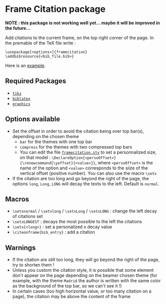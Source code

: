 # Frame Citation package

**NOTE : this package is not working well yet... maybe it will be improved in the future...**

Add citations to the current frame, on the top right corner of the page.
In the premable of the TeX file write :

```
\usepackage[<options>]{framecitation}
\addbibresource{<bib_file.bib>}
```

Here is an [example](example.tex).

## Required Packages

- [`tikz`](https://www.ctan.org/pkg/pgf)
- [`biblatex`](https://ctan.org/pkg/biblatex)
- [`graphics`](https://www.ctan.org/pkg/graphics)


## Options available

- Set the offset in order to avoid the citation being over top bar(s), depending on the chosen theme
	- `bar` for the themes with one top bar
	- `compress` for the themes with two compressed top bars
	- You can edit the file [`framecitation.sty`](framecitation.sty) to set a personnalized size, on that model : `\DeclareOption{<persoOffset>}{\renewcommand{\yoffset}{<value>}}`, where `<persoOffset>` is the name of the option and `<value>` corresponds to the siize of the vertical offset (positive number). You can also use the macro `\setx`
- If the citation are too long and go beyond the right of the page, the options `long`, `Long`, `LONG` will decay the texts to the left. Default is `normal`.


## Macros

- `\setxnormal` / `\setxlong` / `\setxLong` / `\setxLONG` : change the left decay of citations set
- `\setxLONGEST` : decays the most possible to the left the citations
- `\setx{<long>}` : set a personalized x decay value
- `\citeonframe{bib_entry}` : add a citation


## Warnings

- If the citation are still too long, they will go beyond the right of the page, try to shorten them !
- Unless you custom the citation style, it is possible that some element don't appear on the page depending on the beamer chosen theme (for example, with the theme `Madrid` the author is written with the same color as the background of the top bar, so we can't see it !)
- In certain cases (too high horizontal value, or too many citation on a page), the citation may be above the content of the frame
